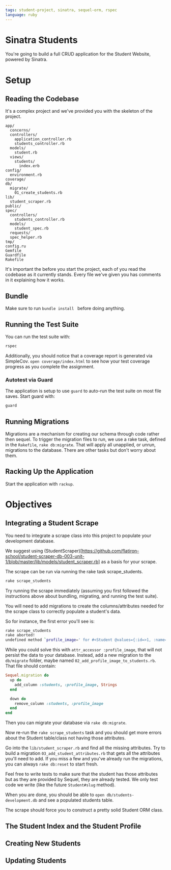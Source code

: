 ```yaml
---
tags: student-project, sinatra, sequel-orm, rspec
language: ruby
---
```


# Sinatra Students

You're going to build a full CRUD application for the Student Website, powered by Sinatra.

# Setup

## Reading the Codebase

It's a complex project and we've provided you with the skeleton of the project.

```
app/
  concerns/
  controllers/
    application_controller.rb
    students_controller.rb
  models/
    student.rb
  views/
    students/
      index.erb
config/
  environment.rb
coverage/
db/
  migrate/
    01_create_students.rb
lib/
  student_scraper.rb
public/
spec/
  controllers/
    students_controller.rb
  models/
    student_spec.rb
  requests/
  spec_helper.rb
tmp/
config.ru
Gemfile
Guardfile
Rakefile
```

It's important the before you start the project, each of you read the codebase as it currently stands. Every file we've given you has comments in it explaining how it works.

## Bundle

Make sure to run `bundle install ` before doing anything.

## Running the Test Suite

You can run the test suite with:
```bash
rspec
```

Additionally, you should notice that a coverage report is generated via SimpleCov. `open coverage/index.html` to see how your test coverage progress as you complete the assignment.

### Autotest via Guard

The application is setup to use `guard` to auto-run the test suite on most file saves. Start guard with:

```bash
guard
```

## Running Migrations

Migrations are a mechanism for creating our schema through code rather then sequel. To trigger the migration files to run, we use a rake task, defined in the `Rakefile`, `rake db:migrate`. That will apply all unapplied, or unrun, migrations to the database. There are other tasks but don't worry about them.

## Racking Up the Application

Start the application with `rackup`.

# Objectives

## Integrating a Student Scrape

You need to integrate a scrape class into this project to populate your development database.

We suggest using (StudentScraper)[https://github.com/flatiron-school/student-scraper-db-003-unit-1/blob/master/lib/models/student_scraper.rb] as a basis for your scrape.

The scrape can be run via running the rake task scrape_students.

```bash
rake scrape_students
```

Try running the scrape immediately (assuming you first followed the instructions above about bundling, migrating, and running the test suite).

You will need to add migrations to create the columns/attributes needed for the scrape class to correctly populate a student's data.

So for instance, the first error you'll see is:

```bash
rake scrape_students
rake aborted!
undefined method `profile_image=' for #<Student @values={:id=>1, :name=>"Alex Chiu"}>
```

While you could solve this with `attr_accessor :profile_image`, that will not persist the data to your database. Instead, add a new migration to the `db/migrate` folder, maybe named `02_add_profile_image_to_students.rb`. That file should contain:

```ruby
Sequel.migration do
  up do 
    add_column :students, :profile_image, Strings
  end

  down do
    remove_column :students, :profile_image
  end
end
```

Then you can migrate your database via `rake db:migrate`.

Now re-run the `rake scrape_students` task and you should get more errors about the Student table/class not having those attributes.

Go into the `lib/student_scraper.rb` and find all the missing attributes. Try to build a migration `03_add_student_attributes.rb` that gets all the attributes you'll need to add. If you miss a few and you've already run the migrations, you can always `rake db:reset` to start fresh.

Feel free to write tests to make sure that the student has those attributes but as they are provided by Sequel, they are already tested. We only test code we write (like the future `Student#slug` method).

When you are done, you should be able to `open db/students-development.db` and see a populated students table.

The scrape should force you to construct a pretty solid Student ORM class.

## The Student Index and the Student Profile



## Creating New Students

## Updating Students